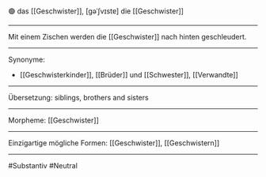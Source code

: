 🟢 das [[Geschwister]], [gəˈʃvɪstɐ]
die [[Geschwister]]


---
Mit einem Zischen werden die [[Geschwister]] nach hinten geschleudert. 


---
Synonyme:
- [[Geschwisterkinder]], [[Brüder]] und [[Schwester]], [[Verwandte]]

---
Übersetzung: siblings, brothers and sisters

---
Morpheme:
[[Geschwister]]

---
Einzigartige mögliche Formen: [[Geschwister]], [[Geschwistern]]

---
#Substantiv #Neutral